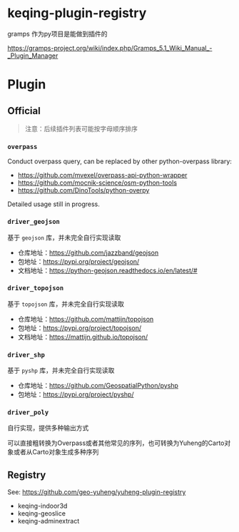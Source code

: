 # keqing-plugin-registry

gramps 作为py项目是能做到插件的

https://gramps-project.org/wiki/index.php/Gramps_5.1_Wiki_Manual_-_Plugin_Manager

# Plugin

## Official

> 注意：后续插件列表可能按字母顺序排序

### `overpass`

Conduct overpass query, can be replaced by other python-overpass library:

+ https://github.com/mvexel/overpass-api-python-wrapper
+ https://github.com/mocnik-science/osm-python-tools
+ https://github.com/DinoTools/python-overpy

Detailed usage still in progress.

### `driver_geojson`

基于 `geojson` 库，并未完全自行实现读取

* 仓库地址：https://github.com/jazzband/geojson
* 包地址：https://pypi.org/project/geojson/
* 文档地址：https://python-geojson.readthedocs.io/en/latest/#

### `driver_topojson`

基于 `topojson` 库，并未完全自行实现读取

* 仓库地址：https://github.com/mattijn/topojson
* 包地址：https://pypi.org/project/topojson/
* 文档地址：https://mattijn.github.io/topojson/

### `driver_shp`

基于 `pyshp` 库，并未完全自行实现读取

* 仓库地址：https://github.com/GeospatialPython/pyshp
* 包地址：https://pypi.org/project/pyshp/

### `driver_poly`

自行实现，提供多种输出方式

可以直接粗转换为Overpass或者其他常见的序列，也可转换为Yuheng的Carto对象或者从Carto对象生成多种序列

## Registry

See: https://github.com/geo-yuheng/yuheng-plugin-registry



+ keqing-indoor3d
+ keqing-geoslice
+ keqing-adminextract
